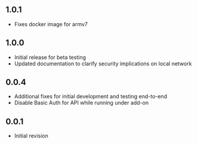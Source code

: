 <!-- https://developers.home-assistant.io/docs/add-ons/presentation#keeping-a-changelog -->

## 1.0.1

- Fixes docker image for armv7

## 1.0.0

- Initial release for beta testing
- Updated documentation to clarify security implications on local network

## 0.0.4

- Additional fixes for initial development and testing end-to-end
- Disable Basic Auth for API while running under add-on

## 0.0.1

- Initial revision

